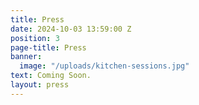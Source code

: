 ```yaml
---
title: Press
date: 2024-10-03 13:59:00 Z
position: 3
page-title: Press
banner:
  image: "/uploads/kitchen-sessions.jpg"
text: Coming Soon.
layout: press
---
```



